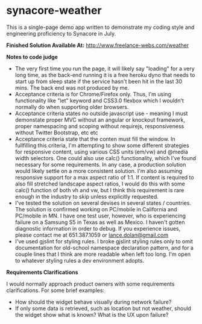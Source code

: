 # synacore-weather

This is a single-page demo app written to demonstrate my coding style and engineering proficiency to Synacore in July. 

**Finished Solution Available At:** http://www.freelance-webs.com/weather

**Notes to code judge**

- The very first time you run the page, it will likely say "loading" for a very long time, as the back-end running it is a free heroku dyno that needs to start up from sleep state if the service hasn't been hit in the last 30 mins. The back end was not produced by me.
- Acceptance criteria is for Chrome/Firefox only. Thus, I'm using functionality like "let" keyword and CSS3.0 flexbox which I wouldn't normally do when supporting older browsers.
- Acceptance criteria states no outside javascript use - meaning I must demonstate proper MVC without an angular or knockout framework, proper namespacing and scoping without requirejs, responsiveness without Twitter Bootstrap, etc etc
- Acceptance criteria state that the conten must fill the window. In fullfilling this criteria, I'm attempting to show some different strategies for responsive content, using various CSS units (em/vw) and @media width selectors. One could also use calc() functionality, which I've found necessary for some requirements. In any case, a production solution would likely settle on a more consistent solution. I'm also assuming responsive support for a max aspect ratio of 1:1. If content is required to also fill stretched landscape aspect ratios, I would do this with some calc() function of both vh and vw, but I think this requirement is rare enough in the industry to skip unless explicitly requested.
- I've tested the solution on several devises in several states / countries. The solution is confirmed working on PC/mobile in California and PC/mobile in MN. I have one test user, however, who is experiencing failure on a Samsung S5 in Texas as well as Mexico. I haven't gotten diagnostic information in order to debug. If you experience issues, please contact me at 651.387.1059 or lance.dolan@gmail.com
- I've used gjslint for styling rules. I broke gjslint styling rules only to omit documentation for old-school namespace declaration pattern, and for a couple lines that I think are more readable when left too long. I'm open to whatever styling rules a dev environment adopts.

**Requirements Clarifications**

I would normally approach product owners with some requirements clarifications. For some brief examples:

- How should the widget behave visually during network failure?
- If only some data is retrieved, such as location but not weather, should the widget show what is known? What is the UX upon failure?
 